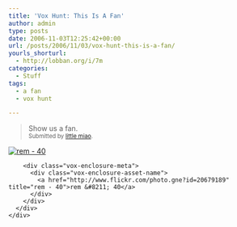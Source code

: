 ```yaml
---
title: 'Vox Hunt: This Is A Fan'
author: admin
type: posts
date: 2006-11-03T12:25:42+00:00
url: /posts/2006/11/03/vox-hunt-this-is-a-fan/
yourls_shorturl:
  - http://lobban.org/i/7m
categories:
  - Stuff
tags:
  - a fan
  - vox hunt

---
```

> Show us a fan.  
> <span style="font-size: 0.8em">Submitted by <a class="enclosure-inline-user" href="http://littlemiao.vox.com/">little miao</a>.</span>

<div class="vox-enclosure vox-enclosure-center vox-enclosure-large vox-photo-enclosure">
  <div class="vox-enclosure-inner">
    <div class="vox-enclosure-list">
      <div class="vox-enclosure-item vox-photo-asset vox-last">
        <div class="vox-enclosure-image">
          <a href="http://www.flickr.com/photo.gne?id=20679189" title="rem - 40"><img alt="rem - 40" class="asset asset-image at-xid-6a01348743f8e2970c0133f423d91e970b" src="http://nonimage.typepad.com/.a/6a01348743f8e2970c0133f423d91e970b-320pi" /></a>
        </div>
        
        <div class="vox-enclosure-meta">
          <div class="vox-enclosure-asset-name">
            <a href="http://www.flickr.com/photo.gne?id=20679189" title="rem - 40">rem &#8211; 40</a>
          </div>
        </div>
      </div>
    </div>
  </div>
</div>

<div>
</div>